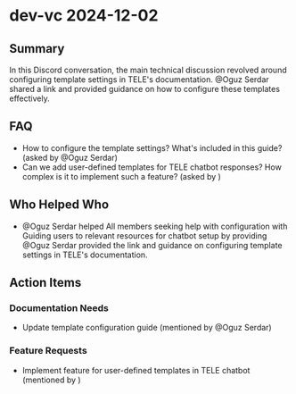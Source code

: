 # dev-vc 2024-12-02

## Summary

In this Discord conversation, the main technical discussion revolved around configuring template settings in TELE's documentation. @Oguz Serdar shared a link and provided guidance on how to configure these templates effectively.

## FAQ

- How to configure the template settings? What's included in this guide? (asked by @Oguz Serdar)
- Can we add user-defined templates for TELE chatbot responses? How complex is it to implement such a feature? (asked by )

## Who Helped Who

- @Oguz Serdar helped All members seeking help with configuration with Guiding users to relevant resources for chatbot setup by providing @Oguz Serdar provided the link and guidance on configuring template settings in TELE's documentation.

## Action Items

### Documentation Needs

- Update template configuration guide (mentioned by @Oguz Serdar)

### Feature Requests

- Implement feature for user-defined templates in TELE chatbot (mentioned by )
